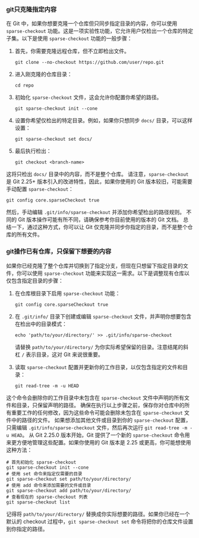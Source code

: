 ### git只克隆指定内容

在 Git 中，如果你想要克隆一个仓库但只同步指定目录的内容，你可以使用 `sparse-checkout`
功能。这是一项实验性功能，它允许用户仅检出一个仓库的特定子集。以下是使用 `sparse-checkout` 功能的一般步骤：

1. 首先，你需要克隆远程仓库，但不立即检出文件。
   ```shell
   git clone --no-checkout https://github.com/user/repo.git
   ```

2. 进入刚克隆的仓库目录：
   ```shell
   cd repo
   ```

3. 初始化 `sparse-checkout` 文件，这会允许你配置你希望的路径。
   ```shell
   git sparse-checkout init --cone
   ```

4. 设置你希望仅检出的特定目录。例如，如果你只想同步 `docs/` 目录，可以这样设置：
   ```shell
   git sparse-checkout set docs/
   ```

5. 最后执行检出：
   ```shell
   git checkout <branch-name>
   ```

这将只检出 `docs/` 目录中的内容，而不是整个仓库。
请注意，`sparse-checkout` 是 Git 2.25+ 版本引入的改进特性，因此，如果你使用的 Git
版本较旧，可能需要手动配置 `sparse-checkout`：

```shell
git config core.sparseCheckout true
```

然后，手动编辑 `.git/info/sparse-checkout` 并添加你希望检出的路径规则。
不同的 Git 版本操作可能有所不同，请确保参考你目前使用的版本的 Git 文档。
总结一下，通过这种方式，你可以让 Git 仅克隆并同步你指定的目录，而不是整个仓库的所有文件。

### git操作已有仓库，只保留下想要的内容

如果你已经克隆了整个仓库并切换到了指定分支，但现在只想留下指定目录的文件，你可以使用 `sparse-checkout`
功能来实现这一需求。以下是调整现有仓库以仅包含指定目录的步骤：

1. 在仓库根目录下启用 `sparse-checkout` 功能：
   ```shell
   git config core.sparseCheckout true
   ```
2. 在 `.git/info/` 目录下创建或编辑 `sparse-checkout` 文件，并声明你想要包含在检出中的目录模式：
   ```shell
   echo 'path/to/your/directory/' >> .git/info/sparse-checkout
   ```
   请替换 `path/to/your/directory/` 为你实际希望保留的目录。注意结尾的斜杠 `/` 表示目录，这对 Git 来说很重要。

3. 读取 `sparse-checkout` 配置并更新你的工作目录，以仅包含指定的文件和目录：
   ```shell
   git read-tree -m -u HEAD
   ```

这个命令会删除你的工作目录中未包含在 `sparse-checkout` 文件中声明的所有文件和目录，只保留声明的路径。
确保在执行以上步骤之前，保存你对仓库中的所有重要工作的任何修改，因为这些命令可能会删除未包含在 `sparse-checkout`
文件中的路径的文件。
如果想添加其他文件或目录到你的 `sparse-checkout` 配置，只需编辑 `.git/info/sparse-checkout`
文件，然后再次运行 `git read-tree -m -u HEAD`。
从 Git 2.25.0 版本开始，Git 提供了一个新的 `sparse-checkout` 命令用来更方便地管理这些配置。如果你使用的 Git 版本是 2.25
或更高，你可能想使用这种方法：

```shell
# 首先初始化 sparse-checkout
git sparse-checkout init --cone
# 使用 set 命令来指定仅需要的目录
git sparse-checkout set path/to/your/directory/
# 使用 add 命令来添加需要的文件或目录
git sparse-checkout add path/to/your/directory/
# 查看现在的 sparse-checkout 列表
git sparse-checkout list
```

记得将 `path/to/your/directory/` 替换成你实际想要的路径。如果你已经在一个默认的 checkout 过程中，`git sparse-checkout set`
命令将把你的仓库文件设置到你指定的路径。
